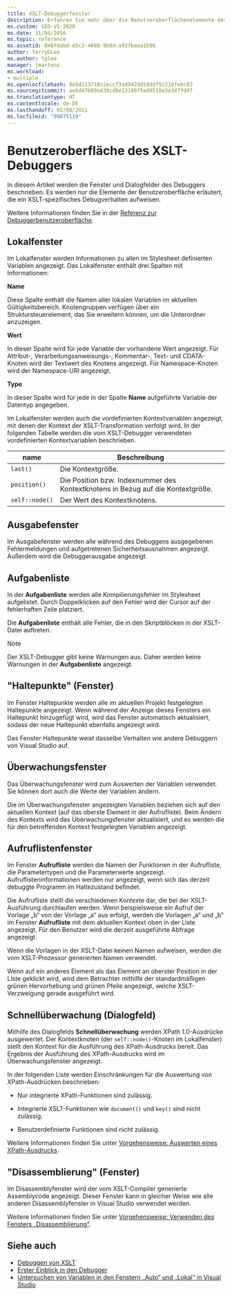 ```yaml
---
title: XSLT-Debuggerfenster
description: Erfahren Sie mehr über die Benutzeroberflächenelemente des XSLT-Debuggers, die das XSLT-spezifische Debugverhalten steuern, darunter die Fenster „Lokal“, „Ausgabe“, „Haltepunkte“, „Aufrufstapel“ und das Fenster zur Überwachung.
ms.custom: SEO-VS-2020
ms.date: 11/04/2016
ms.topic: reference
ms.assetid: 846fdabd-e5c3-4688-9b0d-a93fbeea1b96
author: TerryGLee
ms.author: tglee
manager: jmartens
ms.workload:
- multiple
ms.openlocfilehash: 9e5d113718c2ecc73ad942dd58ddf92216fe6c83
ms.sourcegitcommit: ae6d47b09a439cd0e13180f5e89510e3e347fd47
ms.translationtype: HT
ms.contentlocale: de-DE
ms.lasthandoff: 02/08/2021
ms.locfileid: "99875119"
---
```

# <a name="debugger-user-interface-xslt"></a>Benutzeroberfläche des XSLT-Debuggers

In diesem Artikel werden die Fenster und Dialogfelder des Debuggers beschrieben. Es werden nur die Elemente der Benutzeroberfläche erläutert, die ein XSLT-spezifisches Debugverhalten aufweisen.

Weitere Informationen finden Sie in der [Referenz zur Debuggerbenutzeroberfläche](../debugger/debugging-user-interface-reference.md).

## <a name="locals-window"></a>Lokalfenster

Im Lokalfenster werden Informationen zu allen im Stylesheet definierten Variablen angezeigt. Das Lokalfenster enthält drei Spalten mit Informationen:

**Name**

Diese Spalte enthält die Namen aller lokalen Variablen im aktuellen Gültigkeitsbereich. Knotengruppen verfügen über ein Struktursteuerelement, das Sie erweitern können, um die Unterordner anzuzeigen.

**Wert**

In dieser Spalte wird für jede Variable der vorhandene Wert angezeigt. Für Attribut-, Verarbeitungsanweisungs-, Kommentar-, Text- und CDATA-Knoten wird der Textwert des Knotens angezeigt. Für Namespace-Knoten wird der Namespace-URI angezeigt.

**Type**

In dieser Spalte wird für jede in der Spalte **Name** aufgeführte Variable der Datentyp angegeben.

Im Lokalfenster werden auch die vordefinierten Kontextvariablen angezeigt, mit denen der Kontext der XSLT-Transformation verfolgt wird. In der folgenden Tabelle werden die vom XSLT-Debugger verwendeten vordefinierten Kontextvariablen beschrieben.

|name|Beschreibung|
|-|-----------------|
|`last()`|Die Kontextgröße.|
|`position()`|Die Position bzw. Indexnummer des Kontextknotens in Bezug auf die Kontextgröße.|
|`self::node()`|Der Wert des Kontextknotens.|

## <a name="output-window"></a>Ausgabefenster

Im Ausgabefenster werden alle während des Debuggens ausgegebenen Fehlermeldungen und aufgetretenen Sicherheitsausnahmen angezeigt. Außerdem wird die Debuggerausgabe angezeigt.

## <a name="task-list"></a>Aufgabenliste

In der **Aufgabenliste** werden alle Kompilierungsfehler im Stylesheet aufgelistet. Durch Doppelklicken auf den Fehler wird der Cursor auf der fehlerhaften Zeile platziert.

Die **Aufgabenliste** enthält alle Fehler, die in den Skriptblöcken in der XSLT-Datei auftreten.

> [!NOTE]
> Der XSLT-Debugger gibt keine Warnungen aus. Daher werden keine Warnungen in der **Aufgabenliste** angezeigt.

## <a name="breakpoints-window"></a>"Haltepunkte" (Fenster)

Im Fenster Haltepunkte werden alle im aktuellen Projekt festgelegten Haltepunkte angezeigt. Wenn während der Anzeige dieses Fensters ein Haltepunkt hinzugefügt wird, wird das Fenster automatisch aktualisiert, sodass der neue Haltepunkt ebenfalls angezeigt wird.

Das Fenster Haltepunkte weist dasselbe Verhalten wie andere Debuggern von Visual Studio auf.

## <a name="watch-window"></a>Überwachungsfenster

Das Überwachungsfenster wird zum Auswerten der Variablen verwendet. Sie können dort auch die Werte der Variablen ändern.

Die im Überwachungsfenster angezeigten Variablen beziehen sich auf den aktuellen Kontext (auf das oberste Element in der Aufrufliste). Beim Ändern des Kontexts wird das Überwachungsfenster aktualisiert, und es werden die für den betreffenden Kontext festgelegten Variablen angezeigt.

## <a name="call-stack-window"></a>Aufruflistenfenster

Im Fenster **Aufrufliste** werden die Namen der Funktionen in der Aufrufliste, die Parametertypen und die Parameterwerte angezeigt. Aufruflisteninformationen werden nur angezeigt, wenn sich das derzeit debuggte Programm im Haltezustand befindet.

Die Aufrufliste stellt die verschiedenen Kontexte dar, die bei der XSLT-Ausführung durchlaufen werden. Wenn beispielsweise ein Aufruf der Vorlage „b“ von der Vorlage „a“ aus erfolgt, werden die Vorlagen „a“ und „b“ im Fenster **Aufrufliste** mit dem aktuellen Kontext oben in der Liste angezeigt. Für den Benutzer wird die derzeit ausgeführte Abfrage angezeigt.

Wenn die Vorlagen in der XSLT-Datei keinen Namen aufweisen, werden die vom XSLT-Prozessor generierten Namen verwendet.

Wenn auf ein anderes Element als das Element an oberster Position in der Liste geklickt wird, wird dem Betrachter mithilfe der standardmäßigen grünen Hervorhebung und grünen Pfeile angezeigt, welche XSLT-Verzweigung gerade ausgeführt wird.

## <a name="quickwatch-dialog-box"></a>Schnellüberwachung (Dialogfeld)

Mithilfe des Dialogfelds **Schnellüberwachung** werden XPath 1.0-Ausdrücke ausgewertet. Der Kontextknoten (der `self::node()`-Knoten im Lokalfenster) stellt den Kontext für die Ausführung des XPath-Ausdrucks bereit. Das Ergebnis der Ausführung des XPath-Ausdrucks wird im Überwachungsfenster angezeigt.

In der folgenden Liste werden Einschränkungen für die Auswertung von XPath-Ausdrücken beschrieben:

- Nur integrierte XPath-Funktionen sind zulässig.

- Integrierte XSLT-Funktionen wie `document()` und `key()` sind nicht zulässig.

- Benutzerdefinierte Funktionen sind nicht zulässig.

Weitere Informationen finden Sie unter [Vorgehensweise: Auswerten eines XPath-Ausdrucks](../xml-tools/how-to-evaluate-an-xpath-expression.md).

## <a name="disassembly-window"></a>"Disassemblierung" (Fenster)

Im Disassemblyfenster wird der vom XSLT-Compiler generierte Assemblycode angezeigt. Dieser Fenster kann in gleicher Weise wie alle anderen Disassemblyfenster in Visual Studio verwendet werden.

Weitere Informationen finden Sie unter [Vorgehensweise: Verwenden des Fensters „Disassemblierung“](../debugger/how-to-use-the-disassembly-window.md).

## <a name="see-also"></a>Siehe auch

- [Debuggen von XSLT](../xml-tools/debugging-xslt.md)
- [Erster Einblick in den Debugger](../debugger/debugger-feature-tour.md)
- [Untersuchen von Variablen in den Fenstern „Auto“ und „Lokal“ in Visual Studio](../debugger/autos-and-locals-windows.md)
